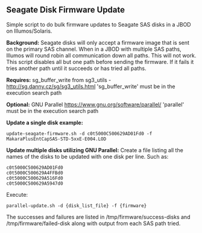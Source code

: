 ## Seagate Disk Firmware Update

Simple script to do bulk firmware updates to Seagate SAS disks in a JBOD on Illumos/Solaris.

**Background:**
Seagate disks will only accept a firmware image that is sent on the primary SAS channel.  When in a JBOD with multiple SAS paths, Illumos will round robin all communication down all paths.   This will not work.   This script disables all but one path before sending the firmware.  If it fails it tries another path until it succeeds or has tried all paths.

**Requires:**
sg_buffer_write from sg3_utils - http://sg.danny.cz/sg/sg3_utils.html
'sg_buffer_write' must be in the execution search path

**Optional:**
GNU Parallel 
https://www.gnu.org/software/parallel/
'parallel' must be in the execution search path 

**Update a single disk example:**

    update-seagate-firmware.sh -d c0t5000C500629AD01Fd0 -f MakaraPlusEntCapSAS-STD-5xxE-E004.LOD

**Update multiple disks utilizing GNU Parallel:**
Create a file listing all the names of the disks to be updated with one disk per line.  Such as:

    c0t5000C500629AD01Fd0    
    c0t5000C500629A4FFBd0    
    c0t5000C500629A516Fd0    
    c0t5000C500629A5947d0

Execute:

    parallel-update.sh -d {disk_list_file} -f {firmware}

The successes and failures are listed in /tmp/firmware/success-disks and /tmp/firmware/failed-disk along with output from each SAS path tried.

